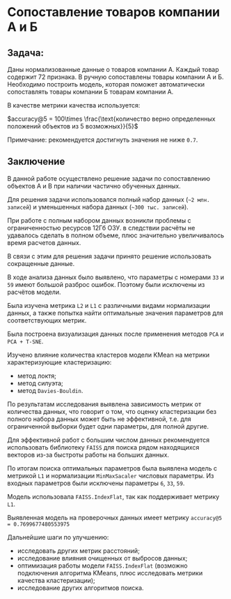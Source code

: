 # Сопоставление товаров компании А и Б

## Задача:

Даны нормализованные данные о товаров компании А. Каждый товар содержит 72 признака. В ручную сопоставлены товары компании А и Б. Необходимо построить модель, которая поможет автоматически сопоставлять товары компании Б товарам компании А.

В качестве метрики качества используется:

$accuracy@5 = 100\times \frac{\text{количество верно определенных положений объектов из 5 возможных}}{5}$

Примечание: рекомендуется достигнуть значения не ниже `0.7`.


## Заключение

В данной работе осуществлено решение задачи по сопоставлению объектов A и B при наличии частично обученных данных.

Для решения задачи использовался полный набор данных (`~2 млн. записей`) и уменьшенных набора данных (`~300 тыс. записей`).

При работе с полным набором данных возникли проблемы с ограниченностью ресурсов 12Гб ОЗУ. в следствии расчёты не удавалось сделать в полном объеме, плюс значительно увеличивалось время расчетов данных.

В связи с этим для решения задачи принято решение использовать сокращенные данные.

В ходе анализа данных было выявлено, что параметры с номерами `33` и `59` имеют большой разброс ошибок. Поэтому были исключены из расчётов модели.

Была изучена метрика `L2` и `L1` с различными видами нормализации данных, а также попытка найти оптимальные значения параметров для соответствующих метрик.

Была построена визуализация данных после применения методов `PCA` и `PCA + T-SNE`.

Изучено влияние количества кластеров модели KMean на метрики характеризующие кластеризацию:
- метод локтя;
- метод силуэта;
- метод `Davies-Bouldin`.

По результатам исследования выявлена зависимость метрик от количества данных, что говорит о том, что оценку кластеризации без полного набора данных может быть не эффективной, т.е. для ограниченной выборки будет одни параметры, для полной другие.

Для эффективной работ с большим числом данных рекомендуется использовать библиотеку `FAISS` для поиска рядом находящихся векторов из-за быстроты работы на больших данных.

По итогам поиска оптимальных параметров была выявлена модель с метрикой `L1` и нормализации `MinMaxSacaler` числовых параметры. Из входных параметров были исключены параметры `6`, `33`, `59`.

Модель использовала `FAISS.IndexFlat`, так как поддерживает метрику `L1`.

Выявленная модель на проверочных данных имеет метрику `accuracy@5 = 0.7699677480553975`

Дальнейшие шаги по улучшению:
- исследовать других метрик расстояний;
- исследование влияния очищенных от выбросов данных;
- оптимизация работы модели `FAISS.IndexFlat` (возможно подключения алгоритма KMeans, плюс исследовать метрики качества кластеризации);
- исследование других алгоритмов поиска.